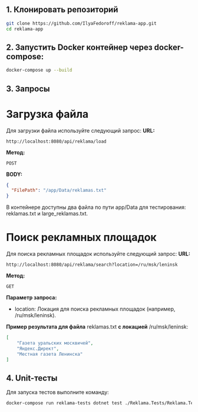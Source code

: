 ## 1. Клонировать репозиторий
```bash
git clone https://github.com/IlyaFedoroff/reklama-app.git
cd reklama-app
```
## 2. Запустить Docker контейнер через docker-compose:
```bash
docker-compose up --build
```
## 3. Запросы
# Загрузка файла 
Для загрузки файла используйте следующий запрос:
**URL:**
```
http://localhost:8080/api/reklama/load
```
**Метод:**
```
POST
```
**BODY:**
```JSON
{
  "FilePath": "/app/Data/reklamas.txt"
}
```
В контейнере доступны два файла по пути app/Data для тестирования: reklamas.txt и large_reklamas.txt.

# Поиск рекламных площадок
Для поиска рекламных площадок используйте следующий запрос:
**URL:**
```
http://localhost:8080/api/reklama/search?location=/ru/msk/leninsk
```
**Метод:**
```
GET
```
**Параметр запроса:**
* location: Локация для поиска рекламных площадок (например, /ru/msk/leninsk).

**Пример результата для файла** reklamas.txt **с локацией** /ru/msk/leninsk:

```JSON
[
    "Газета уральских москвичей",
    "Яндекс.Директ",
    "Местная газета Ленинска"
]
```
## 4. Unit-тесты
Для запуска тестов выполните команду:
```bash
docker-compose run reklama-tests dotnet test ./Reklama.Tests/Reklama.Tests.csproj -c Release --list-tests
```
